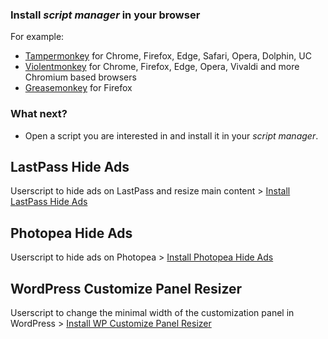 ### Install _script manager_ in your browser

For example:
* [Tampermonkey](http://www.tampermonkey.net/) for Chrome, Firefox, Edge, Safari, Opera, Dolphin, UC
* [Violentmonkey](https://violentmonkey.github.io/) for Chrome, Firefox, Edge, Opera, Vivaldi and more Chromium based browsers
* [Greasemonkey](https://www.greasespot.net/) for Firefox

### What next?

* Open a script you are interested in and install it in your _script manager_.

## LastPass Hide Ads
Userscript to hide ads on LastPass and resize main content > [Install LastPass Hide Ads](https://raw.githubusercontent.com/kasiaizak/userscripts/master/lastpass-hide-ads.user.js)

## Photopea Hide Ads
Userscript to hide ads on Photopea > [Install Photopea Hide Ads](https://raw.githubusercontent.com/kasiaizak/userscripts/master/photopea-hide-ads.user.js)

## WordPress Customize Panel Resizer
Userscript to change the minimal width of the customization panel in WordPress > [Install WP Customize Panel Resizer](https://raw.githubusercontent.com/kasiaizak/userscripts/master/wp-customize-panel-resizer.user.js)
